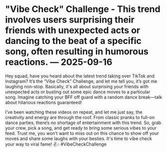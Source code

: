 # "Vibe Check" Challenge - This trend involves users surprising their friends with unexpected acts or dancing to the beat of a specific song, often resulting in humorous reactions. — 2025-09-16

Hey squad, have you heard about the latest trend taking over TikTok and Instagram? It’s the “Vibe Check” Challenge, and let me tell you, it’s got me laughing non-stop. Basically, it's all about surprising your friends with unexpected acts or busting out some epic dance moves to a particular song. Imagine catching your BFF off guard with a random dance break—talk about hilarious reactions guaranteed!

I’ve been watching these videos on repeat, and let me just say, the creativity and energy are through the roof. From classic pranks to full-on dance parties, there’s no shortage of entertainment with this trend. So, grab your crew, pick a song, and get ready to bring some serious vibes to your feed. Trust me, you won’t want to miss out on this chance to show off your moves and share some laughs with your besties. It's time to vibe check your way to viral fame! ✌️🎶 #VibeCheckChallenge